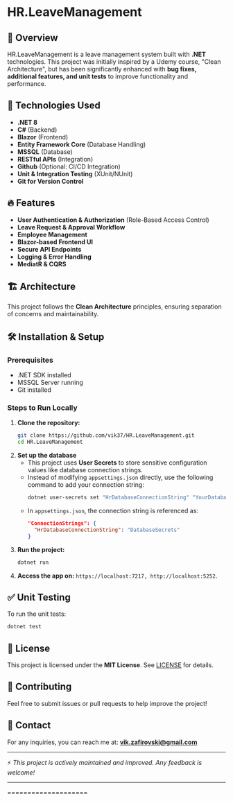 # HR.LeaveManagement

## 📌 Overview
HR.LeaveManagement is a leave management system built with **.NET** technologies. This project was initially inspired by a Udemy course, "Clean Architecture", but has been significantly enhanced with **bug fixes, additional features, and unit tests** to improve functionality and performance.

## 🚀 Technologies Used
- **.NET 8**
- **C#** (Backend)
- **Blazor** (Frontend)
- **Entity Framework Core** (Database Handling)
- **MSSQL** (Database)
- **RESTful APIs** (Integration)
- **Github** (Optional: CI/CD Integration)
- **Unit & Integration Testing** (XUnit/NUnit)
- **Git for Version Control**

## 🔥 Features
- **User Authentication & Authorization** (Role-Based Access Control)
- **Leave Request & Approval Workflow**
- **Employee Management**
- **Blazor-based Frontend UI**
- **Secure API Endpoints**
- **Logging & Error Handling**
- **MediatR & CQRS**

##  🏗 Architecture

This project follows the **Clean Architecture** principles, ensuring separation of concerns and maintainability.


## 🛠 Installation & Setup
### Prerequisites
- .NET SDK installed
- MSSQL Server running
- Git installed

### Steps to Run Locally
1. **Clone the repository:**
   ```sh
   git clone https://github.com/vik37/HR.LeaveManagement.git
   cd HR.LeaveManagement
   ```
2. **Set up the database**
   - This project uses **User Secrets** to store sensitive configuration values like database connection strings.
   - Instead of modifying `appsettings.json` directly, use the following command to add your connection string:
     ```sh
     dotnet user-secrets set "HrDatabaseConnectionString" "YourDatabaseConnectionString"
     ```
   - In `appsettings.json`, the connection string is referenced as:
     ```json
     "ConnectionStrings": {
       "HrDatabaseConnectionString": "DatabaseSecrets"
     }
     ```
4. **Run the project:**
   ```sh
   dotnet run
   ```
5. **Access the app on:** `https://localhost:7217, http://localhost:5252`.

## ✅ Unit Testing
To run the unit tests:
```sh
dotnet test
```

## 📜 License
This project is licensed under the **MIT License**. See [LICENSE](LICENSE) for details.

## 🤝 Contributing
Feel free to submit issues or pull requests to help improve the project!

## 📩 Contact
For any inquiries, you can reach me at: **vik.zafirovski@gmail.com**

---
⚡ *This project is actively maintained and improved. Any feedback is welcome!*


--------------------------------
====================
